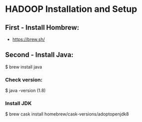 # HADOOP Installation and Setup

## First - Install Hombrew:
- https://brew.sh/

## Second - Install Java:

$ brew install java

### Check version: 

$ java -version (1.8)

### Install JDK

$ brew cask install homebrew/cask-versions/adoptopenjdk8


